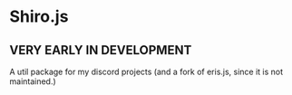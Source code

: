 # Shiro.js
## VERY EARLY IN DEVELOPMENT
A util package for my discord projects (and a fork of eris.js, since it is not maintained.)
